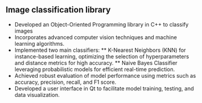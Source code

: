 ## Image classification library
* Developed an Object-Oriented Programming library in C++ to classify	images
* Incorporates advanced computer vision techniques and machine learning	algorithms.
* Implemented two main classifiers: 
** K-Nearest Neighbors (KNN) for	instance-based learning, optimizing the selection of hyperparameters and distance metrics for high accuracy.
** Naive Bayes Classifier leveraging	probabilistic models for efficient real-time prediction.
* Achieved robust	evaluation of model performance using metrics such as accuracy, precision, 	recall, and F1 score.
* Developed a user interface in Qt to facilitate model	training, testing, and data visualization.
